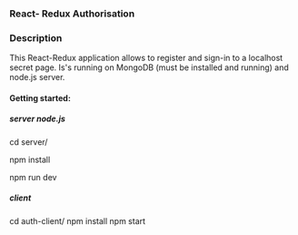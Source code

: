 ### React- Redux Authorisation

### Description

This React-Redux application allows to register and sign-in to a
localhost secret page. Is's running on MongoDB (must be installed and running)
and node.js server.

#### Getting started:

##### server node.js

cd server/

npm install

npm run dev


##### client

cd auth-client/
npm install
npm start
